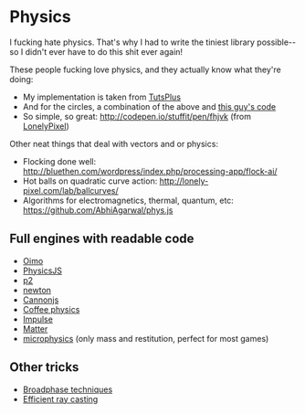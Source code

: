 # Physics

I fucking hate physics. That's why I had to write the tiniest library possible--so I didn't ever have to do this shit ever again!

These people fucking love physics, and they actually know what they're doing:
* My implementation is taken from [TutsPlus](http://gamedev.tutsplus.com/tutorials/implementation/create-custom-2d-physics-engine-aabb-circle-impulse-resolution)
* And for the circles, a combination of the above and [this guy's code](http://bluethen.com/wordpress/index.php/processing-app/do-you-like-balls/)
* So simple, so great: http://codepen.io/stuffit/pen/fhjvk (from [LonelyPixel](http://lonely-pixel.com/))

Other neat things that deal with vectors and or physics:
* Flocking done well: http://bluethen.com/wordpress/index.php/processing-app/flock-ai/
* Hot balls on quadratic curve action: http://lonely-pixel.com/lab/ballcurves/
* Algorithms for electromagnetics, thermal, quantum, etc: https://github.com/AbhiAgarwal/phys.js

## Full engines with readable code

* [Oimo](https://github.com/lo-th/Oimo.js)
* [PhysicsJS](https://github.com/wellcaffeinated/PhysicsJS)
* [p2](https://github.com/schteppe/p2.js)
* [newton](https://github.com/hunterloftis/newton)
* [Cannonjs](https://github.com/schteppe/cannon.js)
* [Coffee physics](https://github.com/soulwire/Coffee-Physics/blob/master/source/behaviour/Collision.coffee)
* [Impulse](https://github.com/dubrowgn/Impulse.js/blob/master/src/Shape2D.js)
* [Matter](http://brm.io/matter-js/)
* [microphysics](https://github.com/jeromeetienne/microphysics.js) (only mass and restitution, perfect for most games)

## Other tricks

* [Broadphase techniques](https://github.com/reu/broadphase.js)
* [Efficient ray casting](http://gamedev.stackexchange.com/questions/18436/most-efficient-aabb-vs-ray-collision-algorithms)